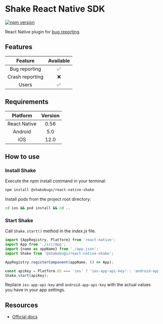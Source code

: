 # Shake React Native SDK

[![npm version](https://badge.fury.io/js/@shakebugs%2Freact-native-shake.svg)](https://badge.fury.io/js/@shakebugs%2Freact-native-shake)

React Native plugin for [bug reporting](https://www.shakebugs.com).

## Features

| Feature         | Available |
|:-----------------:|:-----------:|
| Bug reporting   |     ✅     |
| Crash reporting |     ❌     |
| Users           |     ✅     |

## Requirements

| Platform     | Version |
|:--------------:|:---------:|
| React Native |   0.56  |
| Android      |   5.0   |
| iOS          |   12.0  |

## How to use

### Install Shake

Execute the npm install command in your terminal:
```bash
npm install @shakebugs/react-native-shake
```

Install pods from the project root directory:
```bash
cd ios && pod install && cd ..
```

### Start Shake

Call `Shake.start()` method in the *index.js* file.

```javascript title="index.js"
import {AppRegistry, Platform} from 'react-native';
import App from './src/App';
import {name as appName} from './app.json';
import Shake from '@shakebugs/react-native-shake';

AppRegistry.registerComponent(appName, () => App);

const apiKey = Platform.OS === 'ios' ? 'ios-app-api-key' : 'android-app-api-key';
Shake.start(apiKey);
```

Replace `ios-app-api-key` and `android-app-api-key` with the actual values you have in your app settings.

## Resources

- [Official docs](https://www.shakebugs.com/docs/)

